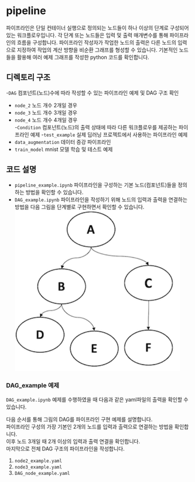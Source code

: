 # pipeline

파이프라인은 단일 컨테이너 실행으로 정의되는 노드들이 하나 이상의 단계로 구성되어 있는 워크플로우입니다.
각 단계 또는 노드들은 입력 및 출력 매개변수를 통해 파이프라인의 흐름을 구성합니다.
파이프라인 작성자가 작업한 노드의 출력은 다른 노드의 입력으로 지정하여 작업의 계산 방향을 비순환 그래프를 형성할 수 있습니다.
기본적인 노드들을 활용해 여러 예제 그래프를 작성한 python 코드를 확인합니다.


## 디렉토리 구조

 -`DAG` 컴포넌트(노드)수에 따라 작성할 수 있는 파이프라인 예제 및 DAG 구조 확인
   - `node_2` 노드 개수 2개일 경우
   - `node_3` 노드 개수 3개일 경우
   - `node_4` 노드 개수 4개일 경우   
 -`Condition` 컴포넌트(노드)의 출력 상태에 따라 다른 워크플로우를 제공하는 파이프라인 예제
 -`test_example` 실제 딥러닝 프로젝트에서 사용하는 파이프라인 예제
   - `data_augmentation` 데이터 증강 파이프라인
   - `train_model` mnist 모델 학습 및 테스트 예제

## 코드 설명

* `pipeline_example.ipynb` 파이프라인을 구성하는 기본 노드(컴포넌트)들을 정의하는 방법을 확인할 수 있습니다.
* `DAG_example.ipynb` 파이프라인을 작성하기 위해 노드의 입력과 출력을 연결하는 방법을 다음 그림을 단계별로 구현하면서 확인할 수 있습니다.   
<img src='node_image/pipeline_example.png' width="450px"></img>   

### DAG_example 예제

`DAG_example.ipynb` 예제를 수행하였을 때 다음과 같은 yaml파일의 출력을 확인할 수 있습니다.   

다음 순서를 통해 그림의 DAG를 파이프라인 구현 예제를 설명합니다.   
파이프라인 구성의 가장 기본인 2개의 노드를 입력과 출력으로 연결하는 방법을 확인합니다.   
이후 노드 3개일 때 2개 이상의 입력과 출력 연결을 확인합니다.   
마지막으로 전체 DAG 구조의 파이프라인을 작성합니다.
1. `node2_example.yaml`
2. `node3_example.yaml`
3. `DAG_node_example.yaml`
